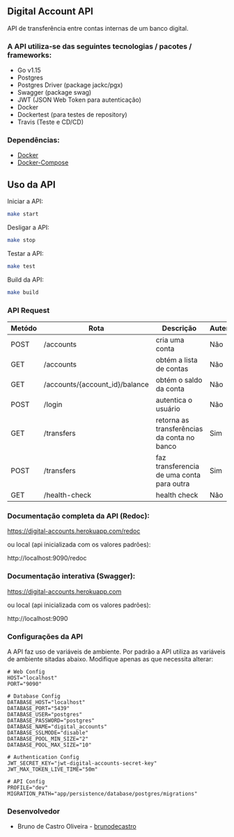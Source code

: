 **Digital Account API**
-----------------------

API de transferência entre contas internas de um banco digital.

### A API utiliza-se das seguintes tecnologias / pacotes / frameworks:

* Go v1.15
* Postgres
* Postgres Driver (package jackc/pgx)
* Swagger (package swag)
* JWT (JSON Web Token para autenticação)
* Docker
* Dockertest (para testes de repository)
* Travis (Teste e CD/CD)


### Dependências:

* [Docker](https://docs.docker.com/engine/install/)
* [Docker-Compose](https://docs.docker.com/compose/install/)


## Uso da API

Iniciar a API:

``` sh
make start
```

Desligar a API:

``` sh
make stop
```

Testar a API:

``` sh
make test
```

Build da API:

``` sh
make build
```


### API Request

| Metódo | Rota                           | Descrição                                        | Autenticação |
|--------|--------------------------------|--------------------------------------------------|--------------|
| POST   | /accounts                      | cria uma conta                                   | Não          |
| GET    | /accounts                      | obtém a lista de contas                          | Não          |
| GET    | /accounts/{account_id}/balance | obtém o saldo da conta                           | Não          |
| POST   | /login                         | autentica o usuário                              | Não          |
| GET    | /transfers                     | retorna as transferências da conta no banco      | Sim          |
| POST   | /transfers                     | faz transferencia de uma conta para outra        | Sim          |
| GET    | /health-check                  | health check                                     | Não          |


### Documentação completa da API (Redoc):

https://digital-accounts.herokuapp.com/redoc

ou local (api inicializada com os valores padrões):

http://localhost:9090/redoc


### Documentação interativa (Swagger):

https://digital-accounts.herokuapp.com

ou local (api inicializada com os valores padrões):

http://localhost:9090


### Configurações da API

A API faz uso de variáveis de ambiente.
Por padrão a API utiliza as variáveis de ambiente sitadas abaixo. Modifique apenas as que necessita alterar:

```
# Web Config
HOST="localhost"
PORT="9090"

# Database Config
DATABASE_HOST="localhost"
DATABASE_PORT="5439"
DATABASE_USER="postgres"
DATABASE_PASSWORD="postgres"
DATABASE_NAME="digital_accounts"
DATABASE_SSLMODE="disable"
DATABASE_POOL_MIN_SIZE="2"
DATABASE_POOL_MAX_SIZE="10"

# Authentication Config
JWT_SECRET_KEY="jwt-digital-accounts-secret-key"
JWT_MAX_TOKEN_LIVE_TIME="50m"

# API Config
PROFILE="dev"
MIGRATION_PATH="app/persistence/database/postgres/migrations"

```

### Desenvolvedor
- Bruno de Castro Oliveira - [brunodecastro](https://github.com/brunodecastro)

